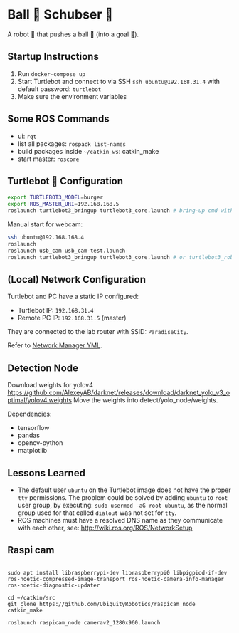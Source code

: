 # Ball 🥎 Schubser 🤖

A robot 🤖 that pushes a ball 🥎 (into a goal 🥅).

## Startup Instructions

1. Run `docker-compose up`
2. Start Turtlebot and connect to via SSH `ssh ubuntu@192.168.31.4` with default password: `turtlebot`
3. Make sure the environment variables 

## Some ROS Commands

- ui: `rqt`
- list all packages: `rospack list-names`
- build packages inside `~/catkin_ws`: catkin_make
- start master: `roscore`

## Turtlebot 🐢 Configuration

```bash
export TURTLEBOT3_MODEL=burger
export ROS_MASTER_URI=192.168.168.5
roslaunch turtlebot3_bringup turtlebot3_core.launch # bring-up cmd without LIDAR sensor
```

Manual start for webcam:

```bash
ssh ubuntu@192.168.168.4
roslaunch
roslaunch usb_cam usb_cam-test.launch
roslaunch turtlebot3_bringup turtlebot3_core.launch # or turtlebot3_robot.launch
```

## (Local) Network Configuration

Turtlebot and PC have a static IP configured:

* Turtlebot IP: `192.168.31.4`
* Remote PC IP: `192.168.31.5` (master)

They are connected to the lab router with SSID: `ParadiseCity`.

Refer to [Network Manager YML](turtlebot/50-cloud-init.yaml).

## Detection Node

Download weights for yolov4 https://github.com/AlexeyAB/darknet/releases/download/darknet_yolo_v3_optimal/yolov4.weights
Move the weights into detect/yolo_node/weights.

Dependencies:

* tensorflow
* pandas
* opencv-python
* matplotlib

## Lessons Learned

* The default user `ubuntu` on the Turtlebot image does not have the proper `tty` permissions. The problem could be solved by adding `ubuntu` to `root` user group, by executing: `sudo usermod -aG root ubuntu`, as the normal group used for that called `dialout` was not set for `tty`.
* ROS machines must have a resolved DNS name as they communicate with each other, see: http://wiki.ros.org/ROS/NetworkSetup

## Raspi cam

```

sudo apt install libraspberrypi-dev libraspberrypi0 libpigpiod-if-dev ros-noetic-compressed-image-transport ros-noetic-camera-info-manager ros-noetic-diagnostic-updater

cd ~/catkin/src
git clone https://github.com/UbiquityRobotics/raspicam_node
catkin_make

roslaunch raspicam_node camerav2_1280x960.launch
```
